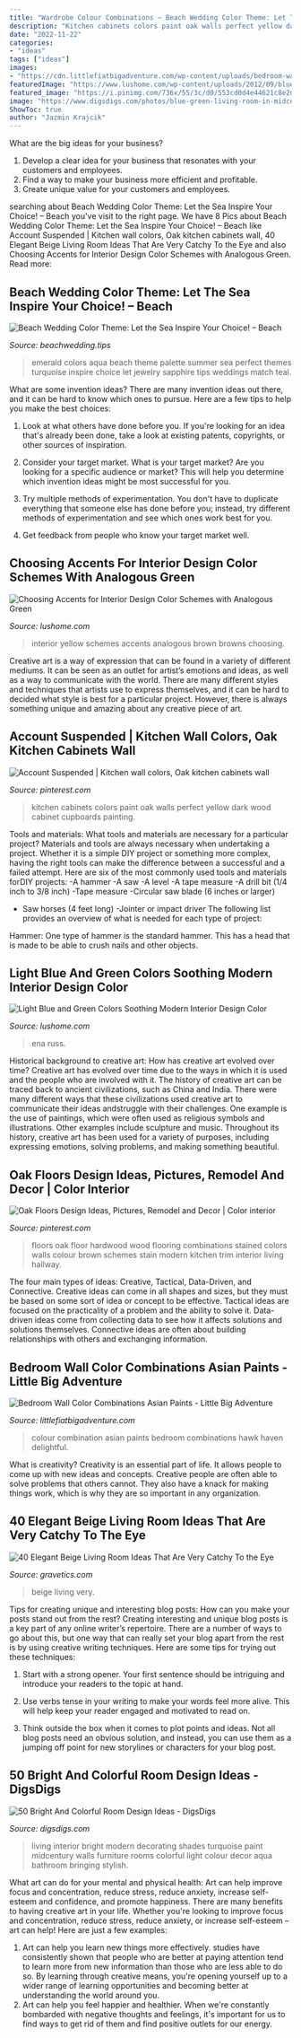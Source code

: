 ```yaml
---
title: "Wardrobe Colour Combinations ~ Beach Wedding Color Theme: Let The Sea Inspire Your Choice! – Beach"
description: "Kitchen cabinets colors paint oak walls perfect yellow dark wood cabinet cupboards painting"
date: "2022-11-22"
categories:
- "ideas"
tags: ["ideas"]
images:
- "https://cdn.littlefiatbigadventure.com/wp-content/uploads/bedroom-wall-color-combinations-asian-paints_417605.jpg"
featuredImage: "https://www.lushome.com/wp-content/uploads/2012/09/blue-green-colors-color-combinations-14.jpg"
featured_image: "https://i.pinimg.com/736x/55/3c/d0/553cd0d4e44621c8e2d6c3f094318d64--red-oak-floors-hardwood-floors.jpg"
image: "https://www.digsdigs.com/photos/blue-green-living-room-in-midcentury-style.jpg"
ShowToc: true
author: "Jazmin Krajcik"
---
```



What are the big ideas for your business?
1. Develop a clear idea for your business that resonates with your customers and employees.
2. Find a way to make your business more efficient and profitable.
3. Create unique value for your customers and employees.

	

		
searching about Beach Wedding Color Theme: Let the Sea Inspire Your Choice! – Beach you've visit to the right page. We have 8 Pics about Beach Wedding Color Theme: Let the Sea Inspire Your Choice! – Beach like Account Suspended | Kitchen wall colors, Oak kitchen cabinets wall, 40 Elegant Beige Living Room Ideas That Are Very Catchy To the Eye and also Choosing Accents for Interior Design Color Schemes with Analogous Green. Read more:
		
    
## Beach Wedding Color Theme: Let The Sea Inspire Your Choice! – Beach

<img loading=lazy src="http://beachwedding.tips/wp-content/uploads/2014/05/Beach-wedding-color-theme-1.jpg" onerror="this.onerror=null;this.src='https://tse4.mm.bing.net/th?id=OIP.LEr8RtfaCrcVZVA9eie8VwHaLV&amp;pid=15.1';" alt="Beach Wedding Color Theme: Let the Sea Inspire Your Choice! – Beach">

_Source: beachwedding.tips_

>emerald colors aqua beach theme palette summer sea perfect themes turquoise inspire choice let jewelry sapphire tips weddings match teal. 

	

What are some invention ideas?
There are many invention ideas out there, and it can be hard to know which ones to pursue. Here are a few tips to help you make the best choices:
1. Look at what others have done before you. If you're looking for an idea that's already been done, take a look at existing patents, copyrights, or other sources of inspiration.

2. Consider your target market. What is your target market? Are you looking for a specific audience or market? This will help you determine which invention ideas might be most successful for you.

3. Try multiple methods of experimentation. You don't have to duplicate everything that someone else has done before you; instead, try different methods of experimentation and see which ones work best for you.

4. Get feedback from people who know your target market well.

    
## Choosing Accents For Interior Design Color Schemes With Analogous Green

<img loading=lazy src="https://www.lushome.com/wp-content/uploads/2017/07/yellow-green-colors-interior-design-1.jpg" onerror="this.onerror=null;this.src='https://tse3.mm.bing.net/th?id=OIP.9x1a-QgibUZdHFcqdXSO6QAAAA&amp;pid=15.1';" alt="Choosing Accents for Interior Design Color Schemes with Analogous Green">

_Source: lushome.com_

>interior yellow schemes accents analogous brown browns choosing. 

	

Creative art is a way of expression that can be found in a variety of different mediums. It can be seen as an outlet for artist’s emotions and ideas, as well as a way to communicate with the world. There are many different styles and techniques that artists use to express themselves, and it can be hard to decided what style is best for a particular project. However, there is always something unique and amazing about any creative piece of art.

    
## Account Suspended | Kitchen Wall Colors, Oak Kitchen Cabinets Wall

<img loading=lazy src="https://i.pinimg.com/736x/ea/e7/d0/eae7d014ec5c71ff90941f15d5adac5c.jpg" onerror="this.onerror=null;this.src='https://tse1.mm.bing.net/th?id=OIP.W9GM_BbyJpVqam5Xzf_YlQHaLH&amp;pid=15.1';" alt="Account Suspended | Kitchen wall colors, Oak kitchen cabinets wall">

_Source: pinterest.com_

>kitchen cabinets colors paint oak walls perfect yellow dark wood cabinet cupboards painting. 

	

Tools and materials: What tools and materials are necessary for a particular project?
Materials and tools are always necessary when undertaking a project. Whether it is a simple DIY project or something more complex, having the right tools can make the difference between a successful and a failed attempt. Here are six of the most commonly used tools and materials forDIY projects:
-A hammer
-A saw
-A level
-A tape measure
-A drill bit (1/4 inch to 3/8 inch) 
-Tape measure 
-Circular saw blade (6 inches or larger) 
- Saw horses (4 feet long)  -Jointer or impact driver 
The following list provides an overview of what is needed for each type of project: 

Hammer: One type of hammer is the standard hammer. This has a head that is made to be able to crush nails and other objects.

    
## Light Blue And Green Colors Soothing Modern Interior Design Color

<img loading=lazy src="https://www.lushome.com/wp-content/uploads/2012/09/blue-green-colors-color-combinations-14.jpg" onerror="this.onerror=null;this.src='https://tse4.mm.bing.net/th?id=OIP.NSdQrccwicpZwfVgHaUFTwHaJd&amp;pid=15.1';" alt="Light Blue and Green Colors Soothing Modern Interior Design Color">

_Source: lushome.com_

>ena russ. 

	

Historical background to creative art: How has creative art evolved over time?
Creative art has evolved over time due to the ways in which it is used and the people who are involved with it. The history of creative art can be traced back to ancient civilizations, such as China and India. There were many different ways that these civilizations used creative art to communicate their ideas andstruggle with their challenges. One example is the use of paintings, which were often used as religious symbols and illustrations. Other examples include sculpture and music. Throughout its history, creative art has been used for a variety of purposes, including expressing emotions, solving problems, and making something beautiful.

    
## Oak Floors Design Ideas, Pictures, Remodel And Decor | Color Interior

<img loading=lazy src="https://i.pinimg.com/736x/55/3c/d0/553cd0d4e44621c8e2d6c3f094318d64--red-oak-floors-hardwood-floors.jpg" onerror="this.onerror=null;this.src='https://tse4.mm.bing.net/th?id=OIP.T1L5ZHwYWRWyULguAbLDuwHaJ4&amp;pid=15.1';" alt="Oak Floors Design Ideas, Pictures, Remodel and Decor | Color interior">

_Source: pinterest.com_

>floors oak floor hardwood wood flooring combinations stained colors walls colour brown schemes stain modern kitchen trim interior living hallway. 

	

The four main types of ideas: Creative, Tactical, Data-Driven, and Connective.
Creative ideas can come in all shapes and sizes, but they must be based on some sort of idea or concept to be effective. Tactical ideas are focused on the practicality of a problem and the ability to solve it. Data-driven ideas come from collecting data to see how it affects solutions and solutions themselves. Connective ideas are often about building relationships with others and exchanging information.

    
## Bedroom Wall Color Combinations Asian Paints - Little Big Adventure

<img loading=lazy src="https://cdn.littlefiatbigadventure.com/wp-content/uploads/bedroom-wall-color-combinations-asian-paints_417605.jpg" onerror="this.onerror=null;this.src='https://tse3.mm.bing.net/th?id=OIP.lfvNwRzcQBe7Yq61oIZS3wHaHa&amp;pid=15.1';" alt="Bedroom Wall Color Combinations Asian Paints - Little Big Adventure">

_Source: littlefiatbigadventure.com_

>colour combination asian paints bedroom combinations hawk haven delightful. 

	

What is creativity?
Creativity is an essential part of life. It allows people to come up with new ideas and concepts. Creative people are often able to solve problems that others cannot. They also have a knack for making things work, which is why they are so important in any organization.

    
## 40 Elegant Beige Living Room Ideas That Are Very Catchy To The Eye

<img loading=lazy src="http://www.gravetics.com/wp-content/uploads/2017/09/Small-Beige-Living-Room-With-Chandelier.jpg" onerror="this.onerror=null;this.src='https://tse4.mm.bing.net/th?id=OIP.yZacnHl_loBteBJXFbOAcQHaLH&amp;pid=15.1';" alt="40 Elegant Beige Living Room Ideas That Are Very Catchy To the Eye">

_Source: gravetics.com_

>beige living very. 

	

Tips for creating unique and interesting blog posts: How can you make your posts stand out from the rest?
Creating interesting and unique blog posts is a key part of any online writer’s repertoire. There are a number of ways to go about this, but one way that can really set your blog apart from the rest is by using creative writing techniques. Here are some tips for trying out these techniques:
1. Start with a strong opener. Your first sentence should be intriguing and introduce your readers to the topic at hand.

2. Use verbs tense in your writing to make your words feel more alive. This will help keep your reader engaged and motivated to read on.

3. Think outside the box when it comes to plot points and ideas. Not all blog posts need an obvious solution, and instead, you can use them as a jumping off point for new storylines or characters for your blog post.


    
## 50 Bright And Colorful Room Design Ideas - DigsDigs

<img loading=lazy src="https://www.digsdigs.com/photos/blue-green-living-room-in-midcentury-style.jpg" onerror="this.onerror=null;this.src='https://tse3.mm.bing.net/th?id=OIP.iPXzJd71bXxFQSsFlB0DrwHaJ4&amp;pid=15.1';" alt="50 Bright And Colorful Room Design Ideas - DigsDigs">

_Source: digsdigs.com_

>living interior bright modern decorating shades turquoise paint midcentury walls furniture rooms colorful light colour decor aqua bathroom bringing stylish. 

	

What art can do for your mental and physical health: Art can help improve focus and concentration, reduce stress, reduce anxiety, increase self-esteem and confidence, and promote happiness.
There are many benefits to having creative art in your life. Whether you're looking to improve focus and concentration, reduce stress, reduce anxiety, or increase self-esteem – art can help! Here are just a few examples: 
1. Art can help you learn new things more effectively. studies have consistently shown that people who are better at paying attention tend to learn more from new information than those who are less able to do so. By learning through creative means, you're opening yourself up to a wider range of learning opportunities and becoming better at understanding the world around you. 
2. Art can help you feel happier and healthier. When we're constantly bombarded with negative thoughts and feelings, it's important for us to find ways to get rid of them and find positive outlets for our energy.

